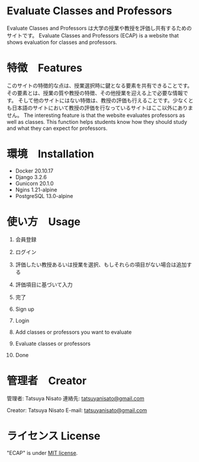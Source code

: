 # Evaluate Classes and Professors
Evaluate Classes and Professors は大学の授業や教授を評価し共有するためのサイトです。
Evaluate Classes and Professors (ECAP) is a website that shows evaluation for classes and professors.
 
# 特徴　Features
このサイトの特徴的な点は、授業選択時に鍵となる要素を共有できることです。その要素とは、授業の質や教授の特徴、その他授業を迎える上で必要な情報です。
そして他のサイトにはない特徴は、教授の評価も行えることです。少なくとも日本語のサイトにおいて教授の評価を行なっているサイトはここ以外にありません。
The interesting feature is that the website evaluates professors as well as classes.
This function helps students know how they should study and what they can expect for professors.
 
# 環境　Installation
 
* Docker 20.10.17
* Django 3.2.6
* Gunicorn 20.1.0
* Ngins 1.21-alpine
* PostgreSQL 13.0-alpine
 
# 使い方　Usage

1. 会員登録
2. ログイン
3. 評価したい教授あるいは授業を選択、もしそれらの項目がない場合は追加する
4. 評価項目に基づいて入力
5. 完了

1. Sign up
2. Login
3. Add classes or professors you want to evaluate
4. Evaluate classes or professors
5. Done
 
# 管理者　Creator

管理者: Tatsuya Nisato
連絡先: tatsuyanisato@gmail.com

Creator: Tatsuya Nisato
E-mail: tatsuyanisato@gmail.com
 
# ライセンス License
 
"ECAP" is under [MIT license](https://en.wikipedia.org/wiki/MIT_License).